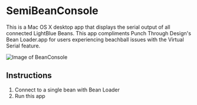# SemiBeanConsole

This is a Mac OS X desktop app that displays the serial output of all connected LightBlue Beans. This app compliments Punch Through Design's Bean Loader.app for users experiencing beachball issues with the Virtual Serial feature.

![Image of BeanConsole](assets/yaktocat.png)

## Instructions
1. Connect to a single bean with Bean Loader
2. Run this app
